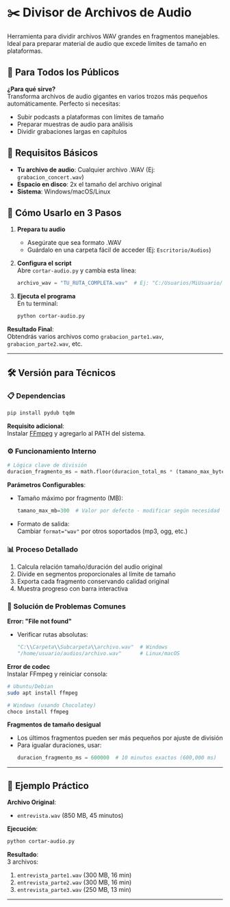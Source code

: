 # ✂️ Divisor de Archivos de Audio

Herramienta para dividir archivos WAV grandes en fragmentos manejables. Ideal para preparar material de audio que excede límites de tamaño en plataformas.


## 🌟 Para Todos los Públicos

**¿Para qué sirve?**  
Transforma archivos de audio gigantes en varios trozos más pequeños automáticamente. Perfecto si necesitas:
- Subir podcasts a plataformas con límites de tamaño
- Preparar muestras de audio para análisis
- Dividir grabaciones largas en capítulos

## 🧩 Requisitos Básicos
- **Tu archivo de audio**: Cualquier archivo .WAV (Ej: `grabacion_concert.wav`)
- **Espacio en disco**: 2x el tamaño del archivo original
- **Sistema**: Windows/macOS/Linux

## 🚀 Cómo Usarlo en 3 Pasos

1. **Prepara tu audio**  
   - Asegúrate que sea formato .WAV
   - Guárdalo en una carpeta fácil de acceder (Ej: `Escritorio/Audios`)

2. **Configura el script**  
   Abre `cortar-audio.py` y cambia esta línea:  
   ```python
   archivo_wav = "TU_RUTA_COMPLETA.wav"  # Ej: "C:/Usuarios/MiUsuario/Escritorio/grabacion.wav"
   ```

3. **Ejecuta el programa**  
   En tu terminal:  
   ```bash
   python cortar-audio.py
   ```

**Resultado Final**:  
Obtendrás varios archivos como `grabacion_parte1.wav`, `grabacion_parte2.wav`, etc.

---

## 🛠️ Versión para Técnicos

### 📋 Dependencias
```bash
pip install pydub tqdm
```
**Requisito adicional**:  
Instalar [FFmpeg](https://ffmpeg.org/) y agregarlo al PATH del sistema.

### ⚙️ Funcionamiento Interno
```python
# Lógica clave de división
duracion_fragmento_ms = math.floor(duracion_total_ms * (tamano_max_bytes / tamano_total))
```

**Parámetros Configurables**:
- Tamaño máximo por fragmento (MB):  
  ```python
  tamano_max_mb=300  # Valor por defecto - modificar según necesidad
  ```
- Formato de salida:  
  Cambiar `format="wav"` por otros soportados (mp3, ogg, etc.)

### 📊 Proceso Detallado
1. Calcula relación tamaño/duración del audio original
2. Divide en segmentos proporcionales al límite de tamaño
3. Exporta cada fragmento conservando calidad original
4. Muestra progreso con barra interactiva

### 🚨 Solución de Problemas Comunes

**Error: "File not found"**  
- Verificar rutas absolutas:  
  ```python
  "C:\\Carpeta\\Subcarpeta\\archivo.wav"  # Windows
  "/home/usuario/audios/archivo.wav"      # Linux/macOS
  ```

**Error de codec**  
Instalar FFmpeg y reiniciar consola:  
```bash
# Ubuntu/Debian
sudo apt install ffmpeg

# Windows (usando Chocolatey)
choco install ffmpeg
```

**Fragmentos de tamaño desigual**  
- Los últimos fragmentos pueden ser más pequeños por ajuste de división
- Para igualar duraciones, usar:  
  ```python
  duracion_fragmento_ms = 600000  # 10 minutos exactos (600,000 ms)
  ```

---

## 📌 Ejemplo Práctico

**Archivo Original**:  
- `entrevista.wav` (850 MB, 45 minutos)

**Ejecución**:  
```bash
python cortar-audio.py
```

**Resultado**:  
3 archivos:  
1. `entrevista_parte1.wav` (300 MB, 16 min)
2. `entrevista_parte2.wav` (300 MB, 16 min)  
3. `entrevista_parte3.wav` (250 MB, 13 min)

---
